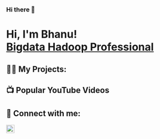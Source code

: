 ### Hi there 👋

<!--
**baddbhanu/baddbhanu** is a ✨ _special_ ✨ repository because its `README.md` (this file) appears on your GitHub profile.

Here are some ideas to get you started:

- 🔭 I’m currently working on ...
- 🌱 I’m currently learning ...
- 👯 I’m looking to collaborate on ...
- 🤔 I’m looking for help with ...
- 💬 Ask me about ...
- 📫 How to reach me: ...
- 😄 Pronouns: ...
- ⚡ Fun fact: ...
-->

<h1>Hi, I'm Bhanu! <br/><a href="linkedin.com/in/bhanu-prakash-reddy-baddam-23a71616b">Bigdata Hadoop Professional</a>

<h2>👨‍💻 My Projects:</h2>


<h2>📺 Popular YouTube Videos</h2>



<h2> 🤳 Connect with me:</h2>


[<img align="left" alt="BhanuPrakashReddyBaddam | LinkedIn" width="22px" src="https://www.linkedin.com/in/bhanu-prakash-reddy-baddam-23a71616b/" />][linkedin]

[linkedin]: https://linkedin.com/in/bhanu-prakash-reddy-baddam-23a71616b/

<!--
**joshmadakor1/joshmadakor1** is a ✨ _special_ ✨ repository because its `README.md` (this file) appears on your GitHub profile.

Here are some ideas to get you started:

- 🔭 I’m currently working on ...
- 🌱 I’m currently learning ...
- 👯 I’m looking to collaborate on ...
- 🤔 I’m looking for help with ...
- 💬 Ask me about ...
- 📫 How to reach me: ...
- 😄 Pronouns: ...
- ⚡ Fun fact: ...
-->
